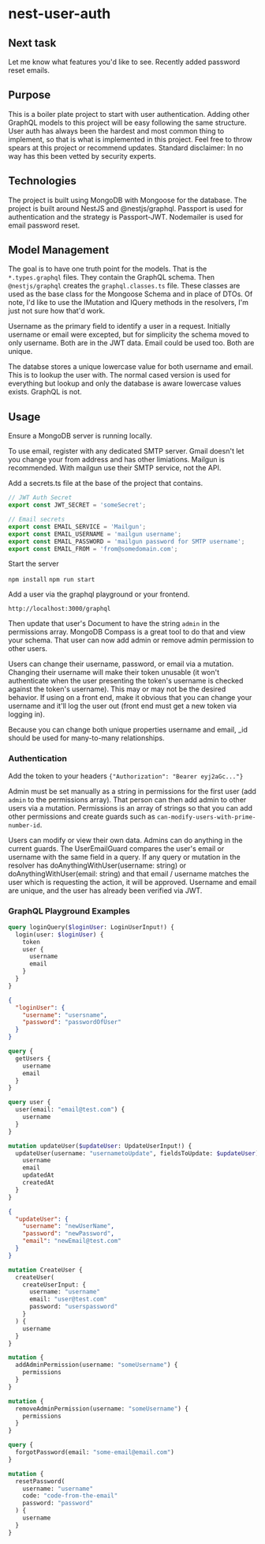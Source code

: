 # nest-user-auth

## Next task

Let me know what features you'd like to see. Recently added password reset emails.

## Purpose

This is a boiler plate project to start with user authentication. Adding other GraphQL models to this project will be easy following the same structure. User auth has always been the hardest and most common thing to implement, so that is what is implemented in this project. Feel free to throw spears at this project or recommend updates. Standard disclaimer: In no way has this been vetted by security experts.

## Technologies

The project is built using MongoDB with Mongoose for the database. The project is built around NestJS and @nestjs/graphql. Passport is used for authentication and the strategy is Passport-JWT. Nodemailer is used for email password reset.

## Model Management

The goal is to have one truth point for the models. That is the `*.types.graphql` files. They contain the GraphQL schema. Then `@nestjs/graphql` creates the `graphql.classes.ts` file. These classes are used as the base class for the Mongoose Schema and in place of DTOs. Of note, I'd like to use the IMutation and IQuery methods in the resolvers, I'm just not sure how that'd work.

Username as the primary field to identify a user in a request. Initially username or email were excepted, but for simplicity the schema moved to only username. Both are in the JWT data. Email could be used too. Both are unique.

The databse stores a unique lowercase value for both username and email. This is to lookup the user with. The normal cased version is used for everything but lookup and only the database is aware lowercase values exists. GraphQL is not.

## Usage

Ensure a MongoDB server is running locally.

To use email, register with any dedicated SMTP server. Gmail doesn't let you change your from address and has other limiations. Mailgun is recommended. With mailgun use their SMTP service, not the API.

Add a secrets.ts file at the base of the project that contains.

```typescript
// JWT Auth Secret
export const JWT_SECRET = 'someSecret';

// Email secrets
export const EMAIL_SERVICE = 'Mailgun';
export const EMAIL_USERNAME = 'mailgun username';
export const EMAIL_PASSWORD = 'mailgun password for SMTP username';
export const EMAIL_FROM = 'from@somedomain.com';
```

Start the server

`npm install`
`npm run start`

Add a user via the graphql playground or your frontend.

`http://localhost:3000/graphql`

Then update that user's Document to have the string `admin` in the permissions array. MongoDB Compass is a great tool to do that and view your schema. That user can now add admin or remove admin permission to other users.

Users can change their username, password, or email via a mutation. Changing their username will make their token unusable (it won't authenticate when the user presenting the token's username is checked against the token's username). This may or may not be the desired behavior. If using on a front end, make it obvious that you can change your username and it'll log the user out (front end must get a new token via logging in).

Because you can change both unique properties username and email, \_id should be used for many-to-many relationships.

### Authentication

Add the token to your headers `{"Authorization": "Bearer eyj2aGc..."}`

Admin must be set manually as a string in permissions for the first user (add `admin` to the permissions array). That person can then add admin to other users via a mutation. Permissions is an array of strings so that you can add other permissions and create guards such as `can-modify-users-with-prime-number-id`.

Users can modify or view their own data. Admins can do anything in the current guards. The UserEmailGuard compares the user's email or username with the same field in a query. If any query or mutation in the resolver has doAnythingWithUser(username: string) or doAnythingWithUser(email: string) and that email / username matches the user which is requesting the action, it will be approved. Username and email are unique, and the user has already been verified via JWT.

### GraphQL Playground Examples

```graphql
query loginQuery($loginUser: LoginUserInput!) {
  login(user: $loginUser) {
    token
    user {
      username
      email
    }
  }
}
```

```json
{
  "loginUser": {
    "username": "usersname",
    "password": "passwordOfUser"
  }
}
```

```graphql
query {
  getUsers {
    username
    email
  }
}
```

```graphql
query user {
  user(email: "email@test.com") {
    username
  }
}
```

```graphql
mutation updateUser($updateUser: UpdateUserInput!) {
  updateUser(username: "usernametoUpdate", fieldsToUpdate: $updateUser) {
    username
    email
    updatedAt
    createdAt
  }
}
```

```json
{
  "updateUser": {
    "username": "newUserName",
    "password": "newPassword",
    "email": "newEmail@test.com"
  }
}
```

```graphql
mutation CreateUser {
  createUser(
    createUserInput: {
      username: "username"
      email: "user@test.com"
      password: "userspassword"
    }
  ) {
    username
  }
}
```

```graphql
mutation {
  addAdminPermission(username: "someUsername") {
    permissions
  }
}
```

```graphql
mutation {
  removeAdminPermission(username: "someUsername") {
    permissions
  }
}
```

```graphql
query {
  forgotPassword(email: "some-email@email.com")
}
```

```graphql
mutation {
  resetPassword(
    username: "username"
    code: "code-from-the-email"
    password: "password"
  ) {
    username
  }
}
```
